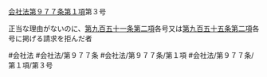 [会社法第９７７条第１項](会社法＿＿＿＿第９７７条第１項)第３号

正当な理由がないのに、[第九百五十一条第二項](会社法＿＿＿＿第９５１条第２項)各号又は[第九百五十五条第二項](会社法＿＿＿＿第９５５条第２項)各号に掲げる請求を拒んだ者


#会社法
#会社法/第９７７条
#会社法/第９７７条/第１項
#会社法/第９７７条/第１項/第３号
